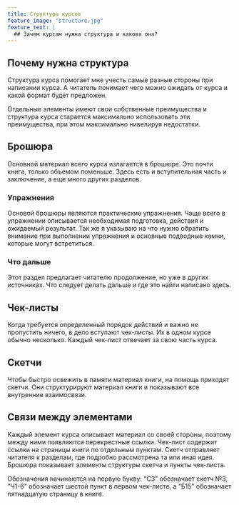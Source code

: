 ```yaml
---
title: Структура курсов
feature_image: "structure.jpg"
feature_text: |
  ## Зачем курсам нужна структура и какова она?
---
```


## Почему нужна структура

Структура курса помогает мне учесть самые разные стороны при написании
курса.  А читатель понимает чего можно ожидать от курса и какой формат
будет предложен.

Отдельные элементы имеют свои собственные преимущества и структура
курса старается максимально использовать эти преимущества, при этом
максимально нивелируя недостатки.

## Брошюра

Основной материал всего курса излагается в брошюре.  Это почти книга,
только объемом поменьше.  Здесь есть и вступительная часть и
заключение, а еще много других разделов.

### Упражнения

Основой брошюры являются практические упражнения.  Чаще всего в
упражнении описывается необходимая подготовка, действия и ожидаемый
результат.  Так же я указываю на что нужно обратить внимание при
выполнении упражнения и основные подводные камни, которые могут
встретиться.

### Что дальше

Этот раздел предлагает читателю продолжение, но уже в других
источниках.  Что следует делать дальше и где это найти написано
здесь.

## Чек-листы

Когда требуется определенный порядок действий и важно не пропустить
ничего, в дело вступают чек-листы.  Их в одном курсе обычно
несколько.  Каждый чек-лист отвечает за свою часть курса.

## Скетчи

Чтобы быстро освежить в памяти материал книги, на помощь приходят
скетчи.  Они структурируют материал книги и показывают все внутренние
взаимосвязи.

## Связи между элементами

Каждый элемент курса описывает материал со своей стороны, поэтому
между ними появляются перекрестные ссылки.  Чек-лист содержит ссылки
на страницы книги по отдельным пунктам.  Скетч отправляет читателя к
разделам, где подробно рассмотрена та или иная идея.  Брошюра
показывает элементы структуры скетча и пункты чек-листа.

Обозначения начинаются на первую букву: "C3" обозначает скетч №3,
"Ч1-6" обозначает шестой пункт в первом чек-листе, а "Б15" обозначает
пятнадцатую страницу в книге.
